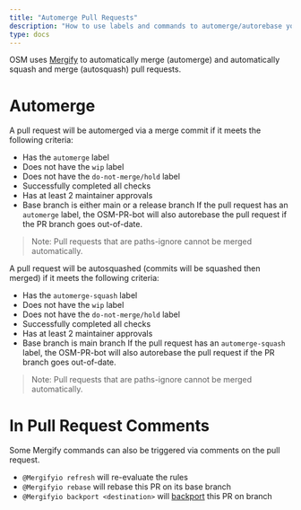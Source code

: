 ```yaml
---
title: "Automerge Pull Requests"
description: "How to use labels and commands to automerge/autorebase your pull request."
type: docs
---
```


OSM uses [Mergify](https://docs.mergify.io/) to automatically merge (automerge) and automatically squash and merge (autosquash) pull requests.

# Automerge
A pull request will be automerged via a merge commit if it meets the following criteria:
 - Has the `automerge` label
 - Does not have the `wip` label
 - Does not have the `do-not-merge/hold` label
 - Successfully completed all checks
 - Has at least 2 maintainer approvals
 - Base branch is either main or a release branch
If the pull request has an `automerge` label, the OSM-PR-bot will also autorebase the pull request if the PR branch goes out-of-date.
> Note: Pull requests that are paths-ignore cannot be merged automatically.

A pull request will be autosquashed (commits will be squashed then merged) if it meets the following criteria:
 - Has the `automerge-squash` label
 - Does not have the `wip` label
 - Does not have the `do-not-merge/hold` label
 - Successfully completed all checks
 - Has at least 2 maintainer approvals
 - Base branch is main branch
 If the pull request has an `automerge-squash` label, the OSM-PR-bot will also autorebase the pull request if the PR branch goes out-of-date.
> Note: Pull requests that are paths-ignore cannot be merged automatically.

# In Pull Request Comments
Some Mergify commands can also be triggered via comments on the pull request.
- `@Mergifyio refresh` will re-evaluate the rules
- `@Mergifyio rebase` will rebase this PR on its base branch
- `@Mergifyio backport <destination>` will [backport](https://docs.mergify.io/actions/backport.html) this PR on <destination> branch